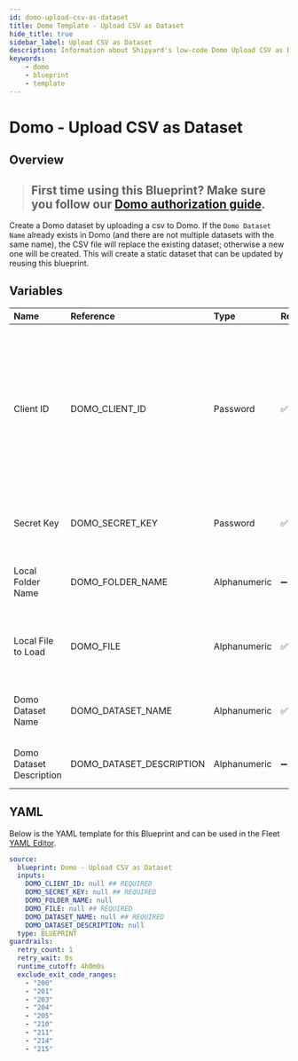 ```yaml
---
id: domo-upload-csv-as-dataset
title: Domo Template - Upload CSV as Dataset
hide_title: true
sidebar_label: Upload CSV as Dataset
description: Information about Shipyard's low-code Domo Upload CSV as Dataset blueprint. Uploads a CSV as a Dataset in Domo
keywords:
    - domo
    - blueprint
    - template
---
```


# Domo - Upload CSV as Dataset

## Overview

> ## **First time using this Blueprint? Make sure you follow our [Domo authorization guide](https://www.shipyardapp.com/docs/blueprint-library/domo/domo-authorization/)**.

Create a Domo dataset by uploading a csv to Domo. If the `Domo Dataset Name` already exists in Domo (and there are not multiple datasets with the same name), the CSV file will replace the existing dataset; otherwise a new one will be created. This will create a static dataset that can be updated by reusing this blueprint.



## Variables

| Name | Reference | Type | Required | Default | Options | Description |
|:---|:---|:---|:---|:---|:---|:---|
| Client ID | DOMO_CLIENT_ID | Password | :white_check_mark: | - | - | Client ID is generated in the Domo Developer Portal. The ID should have the following scope: data, workflow, user, account, dashboard |
| Secret Key | DOMO_SECRET_KEY | Password | :white_check_mark: | - | - | The secret attached to the generated Client ID |
| Local Folder Name | DOMO_FOLDER_NAME | Alphanumeric | :heavy_minus_sign: | - | - | The local folder name where the file is contained |
| Local File to Load | DOMO_FILE | Alphanumeric | :white_check_mark: | - | - | The name of the csv file that you would like to load into Domo |
| Domo Dataset Name | DOMO_DATASET_NAME | Alphanumeric | :white_check_mark: | - | - | The name of that the dataset will be given in Domo |
| Domo Dataset Description | DOMO_DATASET_DESCRIPTION | Alphanumeric | :heavy_minus_sign: | - | - | Optional description of the dataset |


## YAML

Below is the YAML template for this Blueprint and can be used in the Fleet [YAML Editor](../../reference/fleets.md#yaml-editor).

```yaml
source:
  blueprint: Domo - Upload CSV as Dataset
  inputs:
    DOMO_CLIENT_ID: null ## REQUIRED
    DOMO_SECRET_KEY: null ## REQUIRED
    DOMO_FOLDER_NAME: null 
    DOMO_FILE: null ## REQUIRED
    DOMO_DATASET_NAME: null ## REQUIRED
    DOMO_DATASET_DESCRIPTION: null 
  type: BLUEPRINT
guardrails:
  retry_count: 1
  retry_wait: 0s
  runtime_cutoff: 4h0m0s
  exclude_exit_code_ranges:
    - "200"
    - "201"
    - "203"
    - "204"
    - "205"
    - "210"
    - "211"
    - "214"
    - "215"
```
